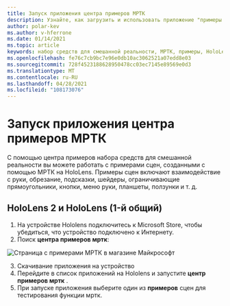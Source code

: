 ```yaml
---
title: Запуск приложения центра примеров МРТК
description: Узнайте, как загрузить и использовать приложение "примеры набора средств для смешанной реальности" на устройствах HoloLens.
author: polar-kev
ms.author: v-hferrone
ms.date: 01/14/2021
ms.topic: article
keywords: набор средств для смешанной реальности, МРТК, примеры, HoloLens, HoloLens 2, шейдеры, подсказки, взаимодействие руки, обрезка, ограничивающие прямоугольники, кнопки, меню руки, планшет, ползунок
ms.openlocfilehash: fe76c7cb9bc7e96e0db10ac3062521a07edd8e03
ms.sourcegitcommit: 728f4523188628950478cc03ec7145e89569e0d3
ms.translationtype: MT
ms.contentlocale: ru-RU
ms.lasthandoff: 04/28/2021
ms.locfileid: "108173076"
---
```

# <a name="running-the-mrtk-examples-hub-app"></a>Запуск приложения центра примеров МРТК

С помощью центра примеров набора средств для смешанной реальности вы можете работать с примерами сцен, созданными с помощью МРТК на HoloLens. Примеры сцен включают взаимодействие с руки, обрезание, подсказки, шейдеры, ограничивающие прямоугольники, кнопки, меню руки, планшеты, ползунки и т. д.

## <a name="hololens-2-and-hololens-1st-gen"></a>HoloLens 2 и HoloLens (1-й общий)

1. На устройстве Hololens подключитесь к Microsoft Store, чтобы убедиться, что устройство подключено к Интернету.
2. Поиск **центра примеров мртк**:

![Страница с примерами МРТК в магазине Майкрософт](images/mrtk-examples-hub-img-01.png)

3. Скачивание приложения на устройство
4. Перейдите в список приложений на Hololens и запустите **центр примеров мртк** .
5. При запуске приложения выберите один из **примеров** сцен для тестирования функции мртк.

